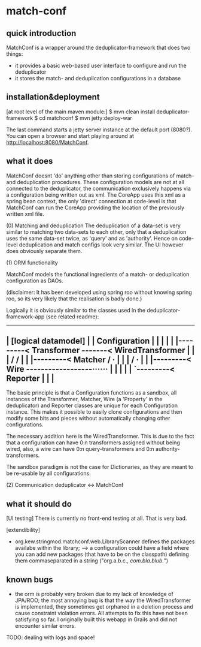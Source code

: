 # match-conf

## quick introduction

MatchConf is a wrapper around the deduplicator-framework that does two things:
* it provides a basic web-based user interface to configure and run the
  deduplicator
* it stores the match- and deduplication configurations in a database

## installation&deployment

[at root level of the main maven module:]
$ mvn clean install deduplicator-framework
$ cd matchconf
$ mvn jetty:deploy-war

The last command starts a jetty server instance at the default port (8080?).
You can open a browser and start playing around at
[http://localhost:8080/MatchConf](http://localhost:8080/MatchConf).

## what it does

MatchConf doesnt 'do' anything other than storing configurations of match- and
deduplication procedures. These configuration models are not at all connected
to the deduplicator, the communication exclusively happens via a configuration
being written out as xml. The CoreApp uses this xml as a spring bean context,
the only 'direct' connection at code-level is that MatchConf can run the
CoreApp providing the location of the previously written xml file.

(0) Matching and deduplication
The deduplication of a data-set is very similar to matching two data-sets to
each other, only that a deduplication uses the same data-set twice, as 'query'
and as 'authority'. Hence on code-level deduplication and match configs look very
similar. The UI however does obviously separate them.

(1) ORM functionality

MatchConf models the functional ingredients of a match- or deduplication
configuration as DAOs.

(disclaimer: It has been developed using spring roo without knowing
spring roo, so its very likely that the realisation is badly done.)

Logically it is obviously similar to the classes used in the
deduplicator-framework-app (see related readme):

 -----------------------------------------------------------
|                                       [logical datamodel] |
|   Configuration                                           |
|         |                                                 |
|         |---------< Transformer -------< WiredTransformer |
|         |                                   \/    \/      |
|         |---------< Matcher                 /     ·       |
|         |                                  /     ·        |
|         |---------< Wire ------------------······         |
|         |                                                 |
|         `---------< Reporter                              |
|                                                           |
 -----------------------------------------------------------

The basic principle is that a Configuration functions as a sandbox, all
instances of the Transformer, Matcher, Wire (a 'Property' in the deduplicator)
and Reporter classes are unique for each Configuration instance. This makes it
possible to easily clone configurations and then modify some bits and pieces
without automatically changing other configurations.

The necessary addition here is the WiredTransformer. This is due to the fact
that a configuration can have 0:n transformers assigned without being wired,
also, a wire can have 0:n query-transformers and 0:n authority-transformers.

The sandbox paradigm is not the case for Dictionaries, as they are meant to be
re-usable by all configurations.

(2) Communication deduplicator <-> MatchConf


## what it should do

[UI testing]
There is currently no front-end testing at all. That is very bad.

[extendibility]
- org.kew.stringmod.matchconf.web.LibraryScanner defines the packages availabe
  within the library;
  --> a configuration could have a field where you can add new packages (that
  have to be on the classpath) defining them commaseparated in a string
  ("org.a.b.c.*, com.bla.blub.*")

## known bugs
- the orm is probably very broken due to my lack of knowledge of JPA/ROO; the
  most annoying bug is that the way the WiredTransformer is implemented, they
  sometimes get orphaned in a deletion process and cause constraint violation
  errors. All attempts to fix this have not been satisfying so far. I
  originally built this webapp in Grails and did not encounter similar errors.


TODO: dealing with logs and space!
